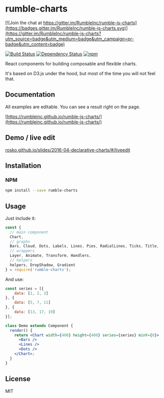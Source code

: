 # rumble-charts

[![Join the chat at https://gitter.im/RumbleInc/rumble-js-charts](https://badges.gitter.im/RumbleInc/rumble-js-charts.svg)](https://gitter.im/RumbleInc/rumble-js-charts?utm_source=badge&utm_medium=badge&utm_campaign=pr-badge&utm_content=badge)

[![Build Status](https://travis-ci.org/RumbleInc/rumble-js-charts.svg)](https://travis-ci.org/RumbleInc/rumble-js-charts) [![Dependency Status](https://david-dm.org/RumbleInc/rumble-js-charts.svg)](https://david-dm.org/RumbleInc/rumble-js-charts) [![npm](https://img.shields.io/npm/v/rumble-charts.svg)](https://www.npmjs.com/package/rumble-charts)

React components for building composable and flexible charts. 

It's based on D3.js under the hood, but most of the time you will not feel that.

## Documentation

All examples are editable. You can see a result right on the page.

[https://rumbleinc.github.io/rumble-js-charts/](https://rumbleinc.github.io/rumble-js-charts/)

## Demo / live edit

[rosko.github.io/slides/2016-04-declarative-charts/#/liveedit](https://rosko.github.io/slides/2016-04-declarative-charts/#/liveedit)

## Installation

### NPM

```bash
npm install --save rumble-charts
```

## Usage

Just include it:

```javascript
const {
  // main component
  Chart, 
  // graphs
  Bars, Cloud, Dots, Labels, Lines, Pies, RadialLines, Ticks, Title,
  // wrappers
  Layer, Animate, Transform, Handlers,
  // helpers
  helpers, DropShadow, Gradient
} = require('rumble-charts');
```

And use:

```jsx
const series = [{
    data: [1, 2, 3]
}, {
    data: [5, 7, 11]
}, {
    data: [13, 17, 19]
}];

class Demo extends Component {
  render() {
    return <Chart width={400} height={400} series={series} minY={0}>
      <Bars />
      <Lines />
      <Dots />
    </Chart>;
  }
}
```

## License

MIT
